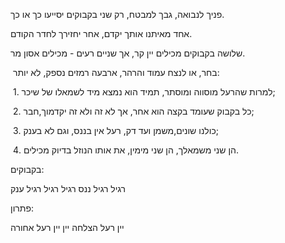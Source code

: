 פניך לנבואה, גבך למבטח, רק שני בקבוקים יסייעו כך או כך.

אחד מאיתנו אותך יקדם, אחר יחזירך לחדר הקודם. 

שלושה בקבוקים מכילים יין קר, אך שניים רעים - מכילים אסון מר.

 בחר, או לנצח עמוד והרהר, ארבעה רמזים נספק, לא יותר:

 1. למרות שהרעל מוסווה ומוסתר, תמיד הוא נמצא מיד לשמאלו של שיכר;

 2. כל בקבוק שעומד בקצה הוא אחר, אך לא זה ולא זה יקדמוך,חבר;

 3. כולנו שונים,משמן ועד דק, רעל אין בננס, וגם לא בענק;

 4. הן שני משמאלך, הן שני מימין, את אותו הנוזל בדיוק מכילים.

בקבוקים: 

רגיל רגיל ננס רגיל רגיל רגיל ענק 

  

פתרון: 

יין רעל הצלחה יין יין רעל אחורה  

